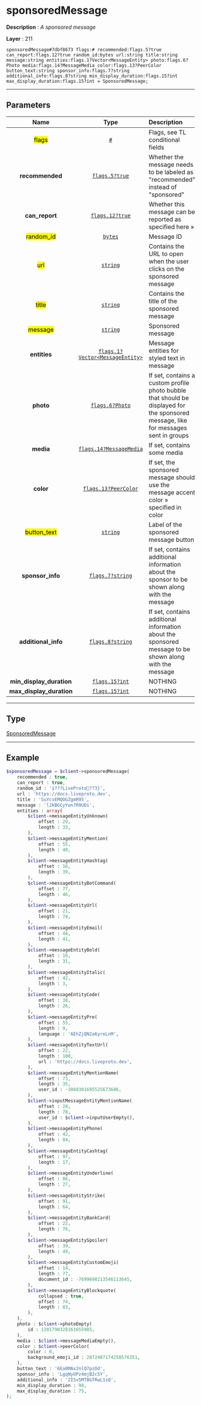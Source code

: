 # sponsoredMessage

**Description** : *A sponsored message*

**Layer** : 211

```tl
sponsoredMessage#7dbf8673 flags:# recommended:flags.5?true can_report:flags.12?true random_id:bytes url:string title:string message:string entities:flags.1?Vector<MessageEntity> photo:flags.6?Photo media:flags.14?MessageMedia color:flags.13?PeerColor button_text:string sponsor_info:flags.7?string additional_info:flags.8?string min_display_duration:flags.15?int max_display_duration:flags.15?int = SponsoredMessage;
```

---

## Parameters

| Name | Type | Description |
| :---: | :---: | :--- |
| <mark>flags</mark> | [`#`](type/#) | Flags, see TL conditional fields |
| **recommended** | [`flags.5?true`](type/true) | Whether the message needs to be labeled as "recommended" instead of "sponsored" |
| **can_report** | [`flags.12?true`](type/true) | Whether this message can be reported as specified here » |
| <mark>random_id</mark> | [`bytes`](type/bytes) | Message ID |
| <mark>url</mark> | [`string`](type/string) | Contains the URL to open when the user clicks on the sponsored message |
| <mark>title</mark> | [`string`](type/string) | Contains the title of the sponsored message |
| <mark>message</mark> | [`string`](type/string) | Sponsored message |
| **entities** | [`flags.1?Vector<MessageEntity>`](type/MessageEntity) | Message entities for styled text in message |
| **photo** | [`flags.6?Photo`](type/Photo) | If set, contains a custom profile photo bubble that should be displayed for the sponsored message, like for messages sent in groups |
| **media** | [`flags.14?MessageMedia`](type/MessageMedia) | If set, contains some media |
| **color** | [`flags.13?PeerColor`](type/PeerColor) | If set, the sponsored message should use the message accent color » specified in color |
| <mark>button_text</mark> | [`string`](type/string) | Label of the sponsored message button |
| **sponsor_info** | [`flags.7?string`](type/string) | If set, contains additional information about the sponsor to be shown along with the message |
| **additional_info** | [`flags.8?string`](type/string) | If set, contains additional information about the sponsored message to be shown along with the message |
| **min_display_duration** | [`flags.15?int`](type/int) | NOTHING |
| **max_display_duration** | [`flags.15?int`](type/int) | NOTHING |

---

## Type

[SponsoredMessage](type/SponsoredMessage)

---

## Example

```php
$sponsoredMessage = $client->sponsoredMessage(
	recommended : true,
	can_report : true,
	random_id : 'ў???LiveProto??3}',
	url : 'https://docs.liveproto.dev',
	title : 'SuYcvEMQOGZgmR95',
	message : 'lJkBGCyYwn7R9UDi',
	entities : array(
		$client->messageEntityUnknown(
			offset : 29,
			length : 33,
		),
		$client->messageEntityMention(
			offset : 55,
			length : 40,
		),
		$client->messageEntityHashtag(
			offset : 16,
			length : 39,
		),
		$client->messageEntityBotCommand(
			offset : 77,
			length : 46,
		),
		$client->messageEntityUrl(
			offset : 21,
			length : 74,
		),
		$client->messageEntityEmail(
			offset : 44,
			length : 41,
		),
		$client->messageEntityBold(
			offset : 19,
			length : 31,
		),
		$client->messageEntityItalic(
			offset : 42,
			length : 3,
		),
		$client->messageEntityCode(
			offset : 38,
			length : 26,
		),
		$client->messageEntityPre(
			offset : 55,
			length : 9,
			language : 'AEhZjQN2a6yreLnM',
		),
		$client->messageEntityTextUrl(
			offset : 22,
			length : 100,
			url : 'https://docs.liveproto.dev',
		),
		$client->messageEntityMentionName(
			offset : 73,
			length : 35,
			user_id : -3860301695525673686,
		),
		$client->inputMessageEntityMentionName(
			offset : 24,
			length : 78,
			user_id : $client->inputUserEmpty(),
		),
		$client->messageEntityPhone(
			offset : 42,
			length : 84,
		),
		$client->messageEntityCashtag(
			offset : 97,
			length : 17,
		),
		$client->messageEntityUnderline(
			offset : 86,
			length : 27,
		),
		$client->messageEntityStrike(
			offset : 91,
			length : 64,
		),
		$client->messageEntityBankCard(
			offset : 22,
			length : 76,
		),
		$client->messageEntitySpoiler(
			offset : 39,
			length : 49,
		),
		$client->messageEntityCustomEmoji(
			offset : 14,
			length : 77,
			document_id : -7699698213546113645,
		),
		$client->messageEntityBlockquote(
			collapsed : true,
			offset : 74,
			length : 83,
		),
	),
	photo : $client->photoEmpty(
		id : 1201790328161655985,
	),
	media : $client->messageMediaEmpty(),
	color : $client->peerColor(
		color : 0,
		background_emoji_id : 2072407174258576351,
	),
	button_text : '6Ea0MAx2nlQ7pzOd',
	sponsor_info : 'LgqNyUPz4mjB2c5Y',
	additional_info : '2ISv5MTBGfRwL1sQ',
	min_display_duration : 98,
	max_display_duration : 75,
);
```